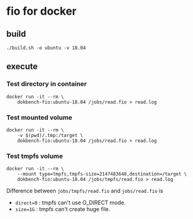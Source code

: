 # fio for docker

## build

```shell
./build.sh -o ubuntu -v 18.04
```

## execute

### Test directory in container

```shell
docker run -it --rm \
    dokbench-fio:ubuntu-18.04 /jobs/read.fio > read.log
```

### Test mounted volume

```shell
docker run -it --rm \
    -v $(pwd)/.tmp:/target \
    dokbench-fio:ubuntu-18.04 /jobs/read.fio > read.log
```

### Test tmpfs volume

```shell
docker run -it --rm \
    --mount type=tmpfs,tmpfs-size=2147483648,destination=/target \
    dokbench-fio:ubuntu-18.04 /jobs/tmpfs/read.fio > read.log
```

Difference between `jobs/tmpfs/read.fio` and `jobs/read.fio` is

- `direct=0` : tmpfs can't use O_DIRECT mode.
- `size=1G` : tmpfs can't create huge file.

